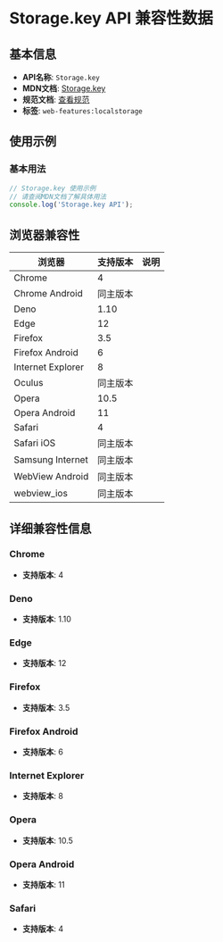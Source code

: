# Storage.key API 兼容性数据

## 基本信息

- **API名称**: `Storage.key`
- **MDN文档**: [Storage.key](https://developer.mozilla.org/docs/Web/API/Storage/key)
- **规范文档**: [查看规范](https://html.spec.whatwg.org/multipage/webstorage.html#dom-storage-key-dev)
- **标签**: `web-features:localstorage`

## 使用示例

### 基本用法

```javascript
// Storage.key 使用示例
// 请查阅MDN文档了解具体用法
console.log('Storage.key API');
```

## 浏览器兼容性

| 浏览器 | 支持版本 | 说明 |
|--------|----------|------|
| Chrome | 4 |  |
| Chrome Android | 同主版本 |  |
| Deno | 1.10 |  |
| Edge | 12 |  |
| Firefox | 3.5 |  |
| Firefox Android | 6 |  |
| Internet Explorer | 8 |  |
| Oculus | 同主版本 |  |
| Opera | 10.5 |  |
| Opera Android | 11 |  |
| Safari | 4 |  |
| Safari iOS | 同主版本 |  |
| Samsung Internet | 同主版本 |  |
| WebView Android | 同主版本 |  |
| webview_ios | 同主版本 |  |

## 详细兼容性信息

### Chrome

- **支持版本**: 4

### Deno

- **支持版本**: 1.10

### Edge

- **支持版本**: 12

### Firefox

- **支持版本**: 3.5

### Firefox Android

- **支持版本**: 6

### Internet Explorer

- **支持版本**: 8

### Opera

- **支持版本**: 10.5

### Opera Android

- **支持版本**: 11

### Safari

- **支持版本**: 4

